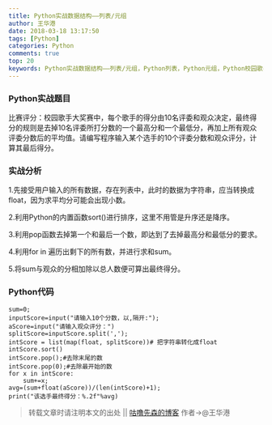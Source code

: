 ```yaml
---
title: Python实战数据结构——列表/元组
author: 王华港
date: 2018-03-18 13:17:50
tags: [Python]
categories: Python
comments: true
top: 20
keywords: Python实战数据结构——列表/元组，Python列表，Python元组，Python校园歌手大赛
---
```

### Python实战题目
比赛评分：校园歌手大奖赛中，每个歌手的得分由10名评委和观众决定，最终得分的规则是去掉10名评委所打分数的一个最高分和一个最低分，再加上所有观众评委分数后的平均值。请编写程序输入某个选手的10个评委分数和观众评分，计算其最后得分。

### 实战分析

1.先接受用户输入的所有数据，存在列表中，此时的数据为字符串，应当转换成float，因为求平均分可能会出现小数。

2.利用Python的内置函数sort()进行排序，这里不用管是升序还是降序。

3.利用pop函数去掉第一个和最后一个数，即达到了去掉最高分和最低分的要求。

4.利用for  in  遍历出剩下的所有数，并进行求和sum。

5.将sum与观众的分相加除以总人数便可算出最终得分。

### Python代码
```
sum=0;
inputScore=input("请输入10个分数，以,隔开:");
aScore=input("请输入观众评分：")
splitScore=inputScore.split(',');
intScore = list(map(float, splitScore))# 把字符串转化成float
intScore.sort()
intScore.pop();#去除末尾的数
intScore.pop(0);#去除最开始的数
for x in intScore:
    sum+=x;
avg=(sum+float(aScore))/(len(intScore)+1);
print("该选手最终得分：%.2f"%avg)

```



>转载文章时请注明本文的出处 || [咕噜先森的博客](http://www.blog.54whg.cn) 作者->@王华港




<script>
var _hmt = _hmt || [];
(function() {
  var hm = document.createElement("script");
  hm.src = "https://hm.baidu.com/hm.js?cb26b3220fad854a3119dd8d11ddc6eb";
  var s = document.getElementsByTagName("script")[0]; 
  s.parentNode.insertBefore(hm, s);
})();
</script>
 